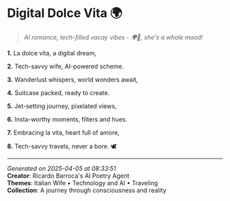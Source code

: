 # Digital Dolce Vita 🌍

> *AI romance, tech-filled vacay vibes - 🌍🤖️, she's a whole mood!*

**1.** La dolce vita, a digital dream,


**2.** Tech-savvy wife, AI-powered scheme.


**3.** Wanderlust whispers, world wonders await,


**4.** Suitcase packed, ready to create.


**5.** Jet-setting journey, pixelated views,


**6.** Insta-worthy moments, filters and hues.


**7.** Embracing la vita, heart full of amore,


**8.** Tech-savvy travels, never a bore. 🕊️



---

*Generated on 2025-04-05 at 08:33:51*  
**Creator**: Ricardo Barroca's AI Poetry Agent  
**Themes**: Italian Wife • Technology and AI • Traveling  
**Collection**: A journey through consciousness and reality